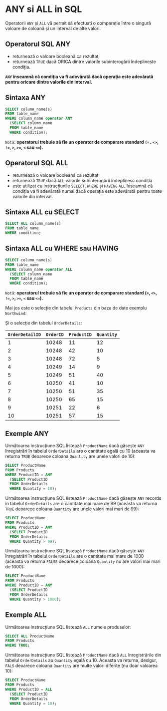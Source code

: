 # ANY si ALL in SQL

Operatorii `ANY` și `ALL` vă permit să efectuați o comparație între o singură valoare de coloană și un interval de alte valori.

## Operatorul SQL ANY

- returnează o valoare booleană ca rezultat;
- returnează `TRUE` dacă ORICA dintre valorile subinterogării îndeplinește condiția.
  
**`ANY` înseamnă că condiția va fi adevărată dacă operația este adevărată pentru oricare dintre valorile din interval.**

## Sintaxa ANY

```sql
SELECT column_name(s)
FROM table_name
WHERE column_name operator ANY
  (SELECT column_name
  FROM table_name
  WHERE condition);
```

`Notă`: **operatorul trebuie să fie un operator de comparare standard `(=,` `<>`, `!=`, `>`, `>=`, `<` sau `<=`).**

## Operatorul SQL ALL

- returnează o valoare booleană ca rezultat
- returnează `TRUE` dacă `ALL` valorile subinterogării îndeplinesc condiția
- este utilizat cu instrucțiunile `SELECT`, `WHERE` și `HAVING`
`ALL` înseamnă că condiția va fi adevărată numai dacă operația este adevărată pentru toate valorile din interval.

## Sintaxa ALL cu SELECT

```sql
SELECT ALL column_name(s)
FROM table_name
WHERE condition;
```

## Sintaxa ALL cu WHERE sau HAVING

```sql
SELECT column_name(s)
FROM table_name
WHERE column_name operator ALL
  (SELECT column_name
  FROM table_name
  WHERE condition);
```

`Notă`: **operatorul trebuie să fie un operator de comparare standard (`=`, `<>`, `!=`, `>`, `>=`, `<` sau `<=`).**

Mai jos este o selecție din tabelul `Products` din baza de date exemplu `Northwind`:

Și o selecție din tabelul `OrderDetails`:


| `OrderDetailID` | `OrderID` | `ProductID` | `Quantity` |
|---------------|---------|------------|----------|
| 1             | 10248   | 11         | 12       |
| 2             | 10248   | 42         | 10       |
| 3             | 10248   | 72         | 5        |
| 4             | 10249   | 14         | 9        |
| 5             | 10249   | 51         | 40       |
| 6             | 10250   | 41         | 10       |
| 7             | 10250   | 51         | 35       |
| 8             | 10250   | 65         | 15       |
| 9             | 10251   | 22         | 6        |
| 10            | 10251   | 57         | 15       |

## Exemple ANY 

Următoarea instrucțiune SQL listează `ProductName` dacă găsește `ANY` înregistrări în tabelul `OrderDetails` are o cantitate egală cu 10 (aceasta va returna `TRUE` deoarece coloana `Quantity` are unele valori de 10):

```sql
SELECT ProductName
FROM Products
WHERE ProductID = ANY
  (SELECT ProductID
  FROM OrderDetails
  WHERE Quantity = 10);
```

Următoarea instrucțiune SQL listează `ProductName` dacă găsește `ANY` records în tabelul `OrderDetails` are o cantitate mai mare de 99 (aceasta va returna `TRUE` deoarece coloana `Quantity` are unele valori mai mari de 99):

```sql
SELECT ProductName
FROM Products
WHERE ProductID = ANY
  (SELECT ProductID
  FROM OrderDetails
  WHERE Quantity > 99);
```

Următoarea instrucțiune SQL listează `ProductName` dacă găsește `ANY` înregistrări în tabelul `OrderDetails` are o cantitate mai mare de 1000 (aceasta va returna `FALSE` deoarece coloana `Quantity` nu are valori mai mari de 1000):

```sql
SELECT ProductName
FROM Products
WHERE ProductID = ANY
  (SELECT ProductID
  FROM OrderDetails
  WHERE Quantity > 1000);
```

## Exemple ALL

Următoarea instrucțiune SQL listează `ALL` numele produselor:

```SQL
SELECT ALL ProductName
FROM Products
WHERE TRUE;
```

Următoarea instrucțiune SQL listează `ProductName` dacă `ALL` înregistrările din tabelul `OrderDetails` au `Quantity` egală cu 10. Aceasta va returna, desigur, `FALS` deoarece coloana `Quantity` are multe valori diferite (nu doar valoarea 10):


```SQL
SELECT ProductName
FROM Products
WHERE ProductID = ALL
  (SELECT ProductID
  FROM OrderDetails
  WHERE Quantity = 10);
```
